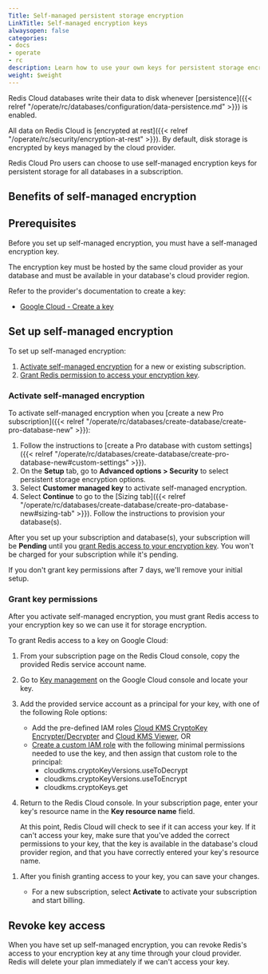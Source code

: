 ```yaml
---
Title: Self-managed persistent storage encryption
LinkTitle: Self-managed encryption keys
alwaysopen: false
categories:
- docs
- operate
- rc
description: Learn how to use your own keys for persistent storage encryption on Redis Cloud.
weight: $weight
---
```


Redis Cloud databases write their data to disk whenever [persistence]({{< relref "/operate/rc/databases/configuration/data-persistence.md" >}}) is enabled. 

All data on Redis Cloud is [encrypted at rest]({{< relref "/operate/rc/security/encryption-at-rest" >}}). By default, disk storage is encrypted by keys managed by the cloud provider.

Redis Cloud Pro users can choose to use self-managed encryption keys for persistent storage for all databases in a subscription. 

## Benefits of self-managed encryption

## Prerequisites

Before you set up self-managed encryption, you must have a self-managed encryption key. 

The encryption key must be hosted by the same cloud provider as your database and must be available in your database's cloud provider region.

Refer to the provider's documentation to create a key:
<!-- - [Amazon Web Services - Create a KMS key](https://docs.aws.amazon.com/kms/latest/developerguide/create-keys.html) -->
- [Google Cloud - Create a key](https://cloud.google.com/kms/docs/create-key)

## Set up self-managed encryption

To set up self-managed encryption:

1. [Activate self-managed encryption](#activate-self-managed-encryption) for a new or existing subscription.
2. [Grant Redis permission to access your encryption key](#grant-key-permissions).

### Activate self-managed encryption

<!-- You can activate self-managed encryption on a [new](#new-subscription) or [existing](#existing-subscription) Redis Cloud Pro subscription.

#### New subscription-->

To activate self-managed encryption when you [create a new Pro subscription]({{< relref "/operate/rc/databases/create-database/create-pro-database-new" >}}):

1. Follow the instructions to [create a Pro database with custom settings]({{< relref "/operate/rc/databases/create-database/create-pro-database-new#custom-settings" >}}). 
1. On the **Setup** tab, go to **Advanced options > Security** to select persistent storage encryption options. 
1. Select **Customer managed key** to activate self-managed encryption. 
1. Select **Continue** to go to the [Sizing tab]({{< relref "/operate/rc/databases/create-database/create-pro-database-new#sizing-tab" >}}). Follow the instructions to provision your database(s).

After you set up your subscription and database(s), your subscription will be **Pending** until you [grant Redis access to your encryption key](#grant-key-permissions). You won't be charged for your subscription while it's pending. 

If you don't grant key permissions after 7 days, we'll remove your initial setup.

<!-- #### Existing subscription

To activate self-managed encryption on an existing Redis Cloud Pro subscription:

1. From the [Redis Cloud console](https://cloud.redis.io/), select the **Subscriptions** menu and then select your subscription from the list. 

1. Open the **Security** tab to view security settings.

1. In the **Persistent storage encryption** section, select **Edit**.

1. Select **Customer managed key**.

1. Select **Save changes** to save your changes. -->

### Grant key permissions

After you activate self-managed encryption, you must grant Redis access to your encryption key so we can use it for storage encryption. 

<!-- #### Amazon Web Services 

#### Google Cloud -->

To grant Redis access to a key on Google Cloud:

1. From your subscription page on the Redis Cloud console, copy the provided Redis service account name.

1. Go to [Key management](https://console.cloud.google.com/security/kms) on the Google Cloud console and locate your key.

1. Add the provided service account as a principal for your key, with one of the following Role options:

    - Add the pre-defined IAM roles [Cloud KMS CryptoKey Encrypter/Decrypter](https://cloud.google.com/kms/docs/reference/permissions-and-roles#cloudkms.cryptoKeyEncrypterDecrypter) and [Cloud KMS Viewer](https://cloud.google.com/kms/docs/reference/permissions-and-roles#cloudkms.viewer), OR
    - [Create a custom IAM role](https://cloud.google.com/iam/docs/creating-custom-roles#creating) with the following minimal permissions needed to use the key, and then assign that custom role to the principal:
        - cloudkms.cryptoKeyVersions.useToDecrypt
        - cloudkms.cryptoKeyVersions.useToEncrypt
        - cloudkms.cryptoKeys.get

1. Return to the Redis Cloud console. In your subscription page, enter your key's resource name in the **Key resource name** field.

    At this point, Redis Cloud will check to see if it can access your key. If it can't access your key, make sure that you've added the correct permissions to your key, that the key is available in the database's cloud provider region, and that you have correctly entered your key's resource name.

<!-- 1. Choose a **Deletion grace period** from the list. If Redis Cloud loses access to your key, Redis will notify you and delete your key after the selected grace period. During the grace period, you must provide a new key to prevent data loss. -->

1. After you finish granting access to your key, you can save your changes.

    - For a new subscription, select **Activate** to activate your subscription and start billing.



## Revoke key access

When you have set up self-managed encryption, you can revoke Redis's access to your encryption key at any time through your cloud provider. Redis will delete your plan immediately if we can't access your key.

<!-- Redis will delete your plan after the selected grace period if we can't access your key. During the grace period, you must provide a new key to prevent data loss. -->



